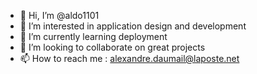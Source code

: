 - 👋 Hi, I’m @aldo1101
- 👀 I’m interested in application design and development
- 🌱 I’m currently learning deployment
- 💞️ I’m looking to collaborate on great projects
- 📫 How to reach me : alexandre.daumail@laposte.net

<!---
aldo1101/aldo1101 is a ✨ special ✨ repository because its `README.md` (this file) appears on your GitHub profile.
You can click the Preview link to take a look at your changes.
--->
